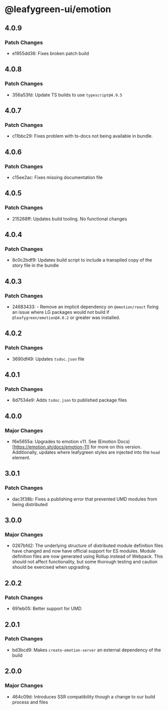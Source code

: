 # @leafygreen-ui/emotion

## 4.0.9

### Patch Changes

- e1955dd36: Fixes broken patch build

## 4.0.8

### Patch Changes

- 356a53fd: Update TS builds to use `typescript@4.9.5`

## 4.0.7

### Patch Changes

- c11bbc29: Fixes problem with ts-docs not being available in bundle.

## 4.0.6

### Patch Changes

- c15ee2ac: Fixes missing documentation file

## 4.0.5

### Patch Changes

- 215268ff: Updates build tooling. No functional changes

## 4.0.4

### Patch Changes

- 8c0c2bdf9: Updates build script to include a transpiled copy of the story file in the bundle

## 4.0.3

### Patch Changes

- 24683433: - Remove an implicit dependency on `@emotion/react` fixing an issue where LG packages would not build if `@leafygreen/emotion@4.0.2` or greater was installed.

## 4.0.2

### Patch Changes

- 3690df49: Updates `tsdoc.json` file

## 4.0.1

### Patch Changes

- 8d7534e9: Adds `tsdoc.json` to published package files

## 4.0.0

### Major Changes

- f6e5655a: Upgrades to emotion v11. See (Emotion Docs)[https://emotion.sh/docs/emotion-11] for more on this version. Additionally, updates where leafygreen styles are injected into the `head` element.

## 3.0.1

### Patch Changes

- dac3f38b: Fixes a publishing error that prevented UMD modules from being distributed

## 3.0.0

### Major Changes

- 0267bfd2: The underlying structure of distributed module definition files have changed and now have official support for ES modules. Module definition files are now generated using Rollup instead of Webpack. This should not affect functionality, but some thorough testing and caution should be exercised when upgrading.

## 2.0.2

### Patch Changes

- 691eb05: Better support for UMD

## 2.0.1

### Patch Changes

- bd3bcd9: Makes `create-emotion-server` an external dependency of the build

## 2.0.0

### Major Changes

- 464c09d: Introduces SSR compatibility though a change to our build process and files
